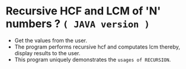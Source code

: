 # Recursive HCF and LCM of 'N' numbers ? `( JAVA version )`

* Get the values from the user.
* The program performs recursive hcf and computates lcm thereby, display results to the user.
* This program uniquely demonstrates the `usages of RECURSION`.